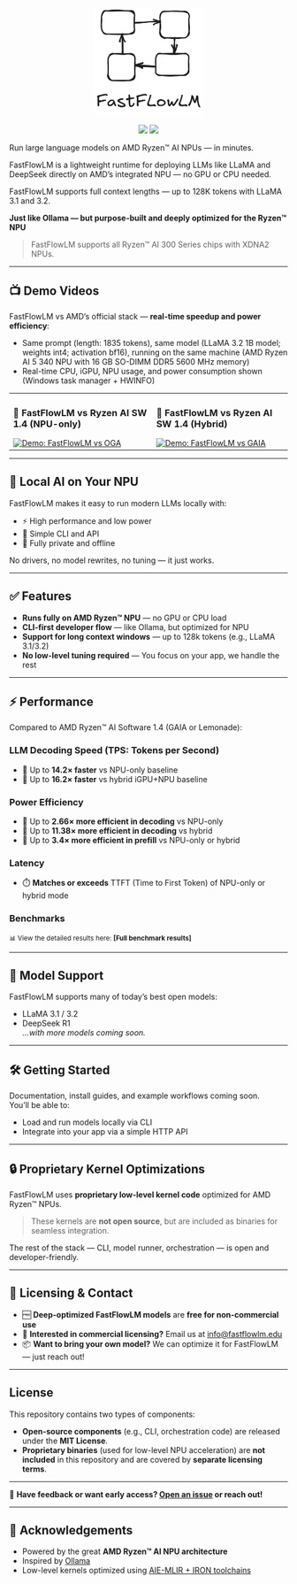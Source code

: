 <p align="center">
  <a href="https://www.fastflowlm.com" target="_blank">
    <img src="assets/logo.png" alt="FastFlowLM Logo" width="200"/>
  </a>
</p>

<p align="center">
  <img src="https://img.shields.io/badge/license-MIT-blue.svg" />
  <img src="https://img.shields.io/badge/NPU-Optimized-red" />
</p>

Run large language models on AMD Ryzen™ AI NPUs — in minutes.

FastFlowLM is a lightweight runtime for deploying LLMs like LLaMA and DeepSeek directly on AMD’s integrated NPU — no GPU or CPU needed.

FastFlowLM supports full context lengths — up to 128K tokens with LLaMA 3.1 and 3.2.

**Just like Ollama — but purpose-built and deeply optimized for the Ryzen™ NPU**

> FastFlowLM supports all Ryzen™ AI 300 Series chips with XDNA2 NPUs.
---

## 📺 Demo Videos

FastFlowLM vs AMD’s official stack — **real-time speedup and power efficiency**: 

- Same prompt (length: 1835 tokens), same model (LLaMA 3.2 1B model; weights int4; activation bf16), running on the same machine (AMD Ryzen AI 5 340 NPU with 16 GB SO-DIMM DDR5 5600 MHz memory)
- Real-time CPU, iGPU, NPU usage, and power consumption shown (Windows task manager + HWINFO)

<table>
  <tr>
    <td valign="top">
      <h3>🔹 FastFlowLM vs Ryzen AI SW 1.4 (NPU-only)</h3>
      <a href="https://www.youtube.com/watch?v=kv31FZ_q0_I">
        <img src="https://img.youtube.com/vi/kv31FZ_q0_I/0.jpg" alt="Demo: FastFlowLM vs OGA">
      </a>
    </td>
    <td valign="top">
      <h3>🔹 FastFlowLM vs Ryzen AI SW 1.4 (Hybrid)</h3>
      <a href="https://www.youtube.com/watch?v=PFjH-L_Kr0w">
        <img src="https://img.youtube.com/vi/PFjH-L_Kr0w/0.jpg" alt="Demo: FastFlowLM vs GAIA">
      </a>
    </td>
  </tr>
</table>

---

## 🧠 Local AI on Your NPU

FastFlowLM makes it easy to run modern LLMs locally with:
- ⚡ High performance and low power
- 🧰 Simple CLI and API
- 🔐 Fully private and offline

No drivers, no model rewrites, no tuning — it just works.

---

## ✅ Features

- **Runs fully on AMD Ryzen™ NPU** — no GPU or CPU load  
- **CLI-first developer flow** — like Ollama, but optimized for NPU  
- **Support for long context windows** — up to 128k tokens (e.g., LLaMA 3.1/3.2)  
- **No low-level tuning required** — You focus on your app, we handle the rest

---

## ⚡ Performance

Compared to AMD Ryzen™ AI Software 1.4 (GAIA or Lemonade):

### LLM Decoding Speed (TPS: Tokens per Second)
- 🚀 Up to **14.2× faster** vs NPU-only baseline  
- 🚀 Up to **16.2× faster** vs hybrid iGPU+NPU baseline

### Power Efficiency
- 🔋 Up to **2.66× more efficient in decoding** vs NPU-only  
- 🔋 Up to **11.38× more efficient in decoding** vs hybrid  
- 🔋 Up to **3.4× more efficient in prefill** vs NPU-only or hybrid

### Latency
- ⏱️ **Matches or exceeds** TTFT (Time to First Token) of NPU-only or hybrid mode

### Benchmarks
<p style="font-size:85%; margin:0;">
📊 View the detailed results here:
<a href="benchmarks/llama3_results.md" style="text-decoration:none;">
<strong>[Full benchmark results]</strong>
</a>
</p>

---

## 🧪 Model Support

FastFlowLM supports many of today’s best open models:
- LLaMA 3.1 / 3.2  
- DeepSeek R1  
*...with more models coming soon.*

---

## 🛠️ Getting Started

Documentation, install guides, and example workflows coming soon.  
You’ll be able to:
- Load and run models locally via CLI
- Integrate into your app via a simple HTTP API

---

## 🔒 Proprietary Kernel Optimizations

FastFlowLM uses **proprietary low-level kernel code** optimized for AMD Ryzen™ NPUs.  
> These kernels are **not open source**, but are included as binaries for seamless integration.

The rest of the stack — CLI, model runner, orchestration — is open and developer-friendly.

---

## 📝 Licensing & Contact

- 🆓 **Deep-optimized FastFlowLM models** are **free for non-commercial use**  
- 💼 **Interested in commercial licensing?** Email us at [info@fastflowlm.edu](mailto:info@fastflowlm.edu)  
- 📦 **Want to bring your own model?** We can optimize it for FastFlowLM — just reach out!

---

## License

This repository contains two types of components:

- **Open-source components** (e.g., CLI, orchestration code) are released under the **MIT License**.
- **Proprietary binaries** (used for low-level NPU acceleration) are **not included** in this repository and are covered by **separate licensing terms**.

---

💬 **Have feedback or want early access? [Open an issue](https://github.com/fastflowlm/fastflowlm/issues/new) or reach out!**

---

## 🙏 Acknowledgements

- Powered by the great **AMD Ryzen™ AI NPU architecture**
- Inspired by [Ollama](https://github.com/ollama/ollama)
- Low-level kernels optimized using [AIE-MLIR + IRON toolchains](https://github.com/Xilinx/mlir-aie)
